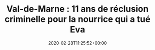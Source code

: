 ---
isIndex: false
title: "Val-de-Marne : 11 ans de réclusion criminelle pour la nourrice qui a tué Eva"
date: 2020-02-28T11:25:52+00:00
concerned:
  - joseph-hazan
press:
  title: Le Parisien
  url: https://www.leparisien.fr/val-de-marne-94/val-de-marne-12-ans-requis-pour-la-nourrice-accusee-de-la-mort-d-eva-28-02-2020-8269476.php
---